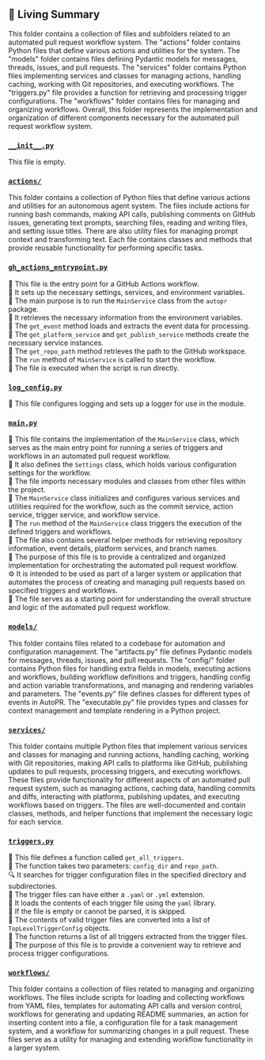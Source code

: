 

<!-- Living README Summary -->
## 🌳 Living Summary

This folder contains a collection of files and subfolders related to an automated pull request workflow system. The "actions" folder contains Python files that define various actions and utilities for the system. The "models" folder contains files defining Pydantic models for messages, threads, issues, and pull requests. The "services" folder contains Python files implementing services and classes for managing actions, handling caching, working with Git repositories, and executing workflows. The "triggers.py" file provides a function for retrieving and processing trigger configurations. The "workflows" folder contains files for managing and organizing workflows. Overall, this folder represents the implementation and organization of different components necessary for the automated pull request workflow system.


### [`__init__.py`](https://github.com/raphael-francis/AutoPR-internal/blob/279eec169f02071121c4d84e0caf49867dfe9754/./autopr/__init__.py)

This file is empty.  


### [`actions/`](https://github.com/raphael-francis/AutoPR-internal/blob/279eec169f02071121c4d84e0caf49867dfe9754/./autopr/actions)

This folder contains a collection of Python files that define various actions and utilities for an autonomous agent system. The files include actions for running bash commands, making API calls, publishing comments on GitHub issues, generating text prompts, searching files, reading and writing files, and setting issue titles. There are also utility files for managing prompt context and transforming text. Each file contains classes and methods that provide reusable functionality for performing specific tasks.  


### [`gh_actions_entrypoint.py`](https://github.com/raphael-francis/AutoPR-internal/blob/279eec169f02071121c4d84e0caf49867dfe9754/./autopr/gh_actions_entrypoint.py)

📄 This file is the entry point for a GitHub Actions workflow.    
🔧 It sets up the necessary settings, services, and environment variables.    
🤖 The main purpose is to run the `MainService` class from the `autopr` package.    
🎯 It retrieves the necessary information from the environment variables.    
📝 The `get_event` method loads and extracts the event data for processing.    
🔑 The `get_platform_service` and `get_publish_service` methods create the necessary service instances.    
📂 The `get_repo_path` method retrieves the path to the GitHub workspace.    
📝 The `run` method of `MainService` is called to start the workflow.    
🚀 The file is executed when the script is run directly.  


### [`log_config.py`](https://github.com/raphael-francis/AutoPR-internal/blob/279eec169f02071121c4d84e0caf49867dfe9754/./autopr/log_config.py)

📝 This file configures logging and sets up a logger for use in the module.  


### [`main.py`](https://github.com/raphael-francis/AutoPR-internal/blob/279eec169f02071121c4d84e0caf49867dfe9754/./autopr/main.py)

📝 This file contains the implementation of the `MainService` class, which serves as the main entry point for running a series of triggers and workflows in an automated pull request workflow.  
🔧 It also defines the `Settings` class, which holds various configuration settings for the workflow.  
📂 The file imports necessary modules and classes from other files within the project.  
🔀 The `MainService` class initializes and configures various services and utilities required for the workflow, such as the commit service, action service, trigger service, and workflow service.  
🔄 The `run` method of the `MainService` class triggers the execution of the defined triggers and workflows.  
🔧 The file also contains several helper methods for retrieving repository information, event details, platform services, and branch names.  
🚀 The purpose of this file is to provide a centralized and organized implementation for orchestrating the automated pull request workflow.  
⚙️ It is intended to be used as part of a larger system or application that automates the process of creating and managing pull requests based on specified triggers and workflows.  
📖 The file serves as a starting point for understanding the overall structure and logic of the automated pull request workflow.  


### [`models/`](https://github.com/raphael-francis/AutoPR-internal/blob/279eec169f02071121c4d84e0caf49867dfe9754/./autopr/models)

This folder contains files related to a codebase for automation and configuration management. The "artifacts.py" file defines Pydantic models for messages, threads, issues, and pull requests. The "config/" folder contains Python files for handling extra fields in models, executing actions and workflows, building workflow definitions and triggers, handling config and action variable transformations, and managing and rendering variables and parameters. The "events.py" file defines classes for different types of events in AutoPR. The "executable.py" file provides types and classes for context management and template rendering in a Python project.  


### [`services/`](https://github.com/raphael-francis/AutoPR-internal/blob/279eec169f02071121c4d84e0caf49867dfe9754/./autopr/services)

This folder contains multiple Python files that implement various services and classes for managing and running actions, handling caching, working with Git repositories, making API calls to platforms like GitHub, publishing updates to pull requests, processing triggers, and executing workflows. These files provide functionality for different aspects of an automated pull request system, such as managing actions, caching data, handling commits and diffs, interacting with platforms, publishing updates, and executing workflows based on triggers. The files are well-documented and contain classes, methods, and helper functions that implement the necessary logic for each service.  


### [`triggers.py`](https://github.com/raphael-francis/AutoPR-internal/blob/279eec169f02071121c4d84e0caf49867dfe9754/./autopr/triggers.py)

📄 This file defines a function called `get_all_triggers`.    
📁 The function takes two parameters: `config_dir` and `repo_path`.    
🔍 It searches for trigger configuration files in the specified directory and subdirectories.    
🔧 The trigger files can have either a `.yaml` or `.yml` extension.    
🔐 It loads the contents of each trigger file using the `yaml` library.    
🔁 If the file is empty or cannot be parsed, it is skipped.    
📝 The contents of valid trigger files are converted into a list of `TopLevelTriggerConfig` objects.    
🔀 The function returns a list of all triggers extracted from the trigger files.    
📌 The purpose of this file is to provide a convenient way to retrieve and process trigger configurations.  


### [`workflows/`](https://github.com/raphael-francis/AutoPR-internal/blob/279eec169f02071121c4d84e0caf49867dfe9754/./autopr/workflows)

This folder contains a collection of files related to managing and organizing workflows. The files include scripts for loading and collecting workflows from YAML files, templates for automating API calls and version control, workflows for generating and updating README summaries, an action for inserting content into a file, a configuration file for a task management system, and a workflow for summarizing changes in a pull request. These files serve as a utility for managing and extending workflow functionality in a larger system.  

<!-- Living README Summary -->